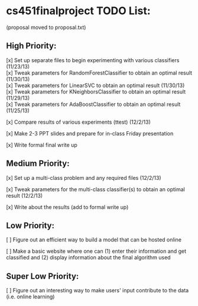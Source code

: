 cs451finalproject TODO List:  
=================  

(proposal moved to proposal.txt)  

High Priority:  
--------------
[x] Set up separate files to begin experimenting with various classifiers (11/23/13)  
[x] Tweak parameters for RandomForestClassifier to obtain an optimal result (11/30/13)  
[x] Tweak parameters for LinearSVC to obtain an optimal result (11/30/13)  
[x] Tweak parameters for KNeighborsClassifier to obtain an optimal result (11/29/13)  
[x] Tweak parameters for AdaBoostClassifier to obtain an optimal result (11/25/13)  

[x] Compare results of various experiments (ttest) (12/2/13)  

[x] Make 2-3 PPT slides and prepare for in-class Friday presentation  

[x] Write formal final write up  

Medium Priority:  
----------------
[x] Set up a multi-class problem and any required files (12/2/13)  

[x] Tweak parameters for the multi-class classifier(s) to obtain an optimal result (12/2/13)  

[x] Write about the results (add to formal write up)  

Low Priority:  
-------------  
[ ] Figure out an efficient way to build a model that can be hosted online  

[ ] Make a basic website where one can (1) enter their information and get classified and (2) display information about the final algorithm used  

Super Low Priority:  
-------------------
[ ] Figure out an interesting way to make users' input contribute to the data (i.e. online learning)  
